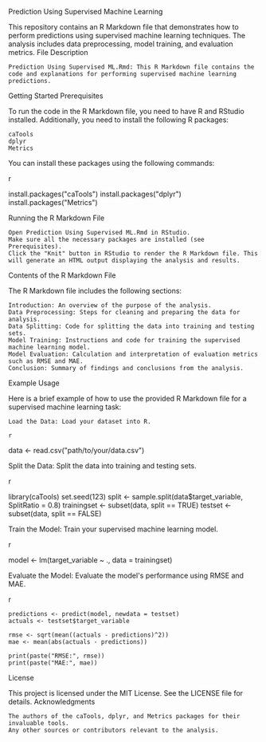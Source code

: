 Prediction Using Supervised Machine Learning

This repository contains an R Markdown file that demonstrates how to perform predictions using supervised machine learning techniques. The analysis includes data preprocessing, model training, and evaluation metrics.
File Description

    Prediction Using Supervised ML.Rmd: This R Markdown file contains the code and explanations for performing supervised machine learning predictions.

Getting Started
Prerequisites

To run the code in the R Markdown file, you need to have R and RStudio installed. Additionally, you need to install the following R packages:

    caTools
    dplyr
    Metrics

You can install these packages using the following commands:

r

install.packages("caTools")
install.packages("dplyr")
install.packages("Metrics")

Running the R Markdown File

    Open Prediction Using Supervised ML.Rmd in RStudio.
    Make sure all the necessary packages are installed (see Prerequisites).
    Click the "Knit" button in RStudio to render the R Markdown file. This will generate an HTML output displaying the analysis and results.

Contents of the R Markdown File

The R Markdown file includes the following sections:

    Introduction: An overview of the purpose of the analysis.
    Data Preprocessing: Steps for cleaning and preparing the data for analysis.
    Data Splitting: Code for splitting the data into training and testing sets.
    Model Training: Instructions and code for training the supervised machine learning model.
    Model Evaluation: Calculation and interpretation of evaluation metrics such as RMSE and MAE.
    Conclusion: Summary of findings and conclusions from the analysis.

Example Usage

Here is a brief example of how to use the provided R Markdown file for a supervised machine learning task:

    Load the Data: Load your dataset into R.

    r

data <- read.csv("path/to/your/data.csv")

Split the Data: Split the data into training and testing sets.

r

library(caTools)
set.seed(123)
split <- sample.split(data$target_variable, SplitRatio = 0.8)
trainingset <- subset(data, split == TRUE)
testset <- subset(data, split == FALSE)

Train the Model: Train your supervised machine learning model.

r

model <- lm(target_variable ~ ., data = trainingset)

Evaluate the Model: Evaluate the model's performance using RMSE and MAE.

r

    predictions <- predict(model, newdata = testset)
    actuals <- testset$target_variable

    rmse <- sqrt(mean((actuals - predictions)^2))
    mae <- mean(abs(actuals - predictions))

    print(paste("RMSE:", rmse))
    print(paste("MAE:", mae))

License

This project is licensed under the MIT License. See the LICENSE file for details.
Acknowledgments

    The authors of the caTools, dplyr, and Metrics packages for their invaluable tools.
    Any other sources or contributors relevant to the analysis.
